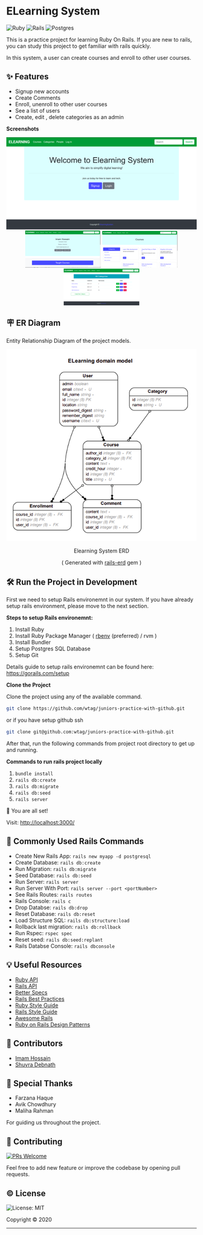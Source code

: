 # ELearning System
![Ruby](https://img.shields.io/badge/ruby-%23CC342D.svg?&style=for-the-badge&logo=ruby&logoColor=white)
![Rails](https://img.shields.io/badge/rails%20-%23CC0000.svg?&style=for-the-badge&logo=ruby-on-rails&logoColor=white)
![Postgres](https://img.shields.io/badge/postgres-%23316192.svg?&style=for-the-badge&logo=postgresql&logoColor=white)

This is a practice project for learning Ruby On Rails. If you are new to rails, you can study this project to get familiar with rails quickly.

In this system, a user can create courses and enroll to other user courses.

## ✨ Features

- Signup new accounts
- Create Comments
- Enroll, unenroll to other user courses
- See a list of users
- Create, edit , delete categories as an admin

**Screenshots**

<p float="left" align="center">
  <img src="public/images/elearningsystem.png" />
  <img src="public/images/profile.png" width="200"/>
  <img src="public/images/courses.png" width="200"> 
  <img src="public/images/categories.png" width="200">
</p>

## 🪧 ER Diagram

Entity Relationship Diagram of the project models.

<div align="center">
  <img src="public/images/erd.png" alt="ELearning System ERD">

  <p>Elearning System ERD</p>
  <p>( Generated with <a href="https://github.com/voormedia/rails-erd">rails-erd</a> gem )</p>
</div>

## 🛠️ Run the Project in Development

First we need to setup Rails environemnt in our system. If you have already setup rails environment, please move to the next section.

**Steps to setup Rails environemnt:**

1. Install Ruby
1. Install Ruby Package Manager ( [rbenv](https://github.com/rbenv/rbenv) (preferred) / rvm )
2. Install Bundler 
3. Setup Postgres SQL Database
4. Setup Git 

Details guide to setup rails environemnt can be found here: https://gorails.com/setup

**Clone the Project**

Clone the project using any of the available command. 

```bash
git clone https://github.com/wtag/juniors-practice-with-github.git
```

or if you have setup github ssh

```bash
git clone git@github.com:wtag/juniors-practice-with-github.git
```

After that, run the following commands from project root directory to get up and running.

**Commands to run rails project locally**

1. `bundle install`
2. `rails db:create`
3. `rails db:migrate`
4. `rails db:seed`
5. `rails server`

🌟 You are all set!

Visit: [http://localhost:3000/](http://localhost:3000/)


## 🔰 Commonly Used Rails Commands

- Create New Rails App: `rails new myapp -d postgresql`
- Create Database: `rails db:create`
- Run Migration: `rails db:migrate`
- Seed Database: `rails db:seed`
- Run Server: `rails server`
- Run Server With Port: `rails server --port <portNumber>`
- See Rails Routes: `rails routes`
- Rails Console: `rails c`
- Drop Databse: `rails db:drop`
- Reset Database: `rails db:reset`
- Load Structure SQL: `rails db:structure:load`
- Rollback last migration: `rails db:rollback`
- Run Rspec: `rspec spec`
- Reset seed: `rails db:seed:replant`
- Rails Databse Console: `rails dbconsole`

## 💡 Useful Resources

- [Ruby API](https://rubyapi.org/)
- [Rails API](https://api.rubyonrails.org/)
- [Better Specs](https://www.betterspecs.org/)
- [Rails Best Practices](https://rails-bestpractices.com/)
- [Ruby Style Guide](https://github.com/rubocop-hq/ruby-style-guide)
- [Rails Style Guide](https://github.com/rubocop-hq/rails-style-guide)
- [Awesome Rails](https://github.com/gramantin/awesome-rails#readme)
- [Ruby on Rails Design Patterns](https://codeclimate.com/blog/7-ways-to-decompose-fat-activerecord-models/)
## 🍰 Contributors

- [Imam Hossain](https://github.com/Santho07)
- [Shuvra Debnath](https://github.com/shuvra-mbstu)

## 🙇 Special Thanks

- Farzana Haque
- Avik Chowdhury
- Maliha Rahman

For guiding us throughout the project.

## 💎 Contributing
[![PRs Welcome](https://img.shields.io/badge/PRs-welcome-brightgreen.svg?style=flat-square)](http://makeapullrequest.com)

Feel free to add new feature or improve the codebase by opening pull requests.

## ©️ License

![License: MIT](https://img.shields.io/badge/License-MIT-green.svg)

Copyright &copy; 2020

<hr>

